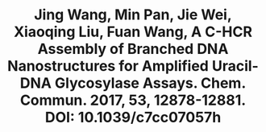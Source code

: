 ---
layout: publication
title: "Jing Wang, Min Pan, Jie Wei, Xiaoqing Liu, Fuan Wang, A C-HCR Assembly of Branched DNA Nanostructures for Amplified Uracil-DNA Glycosylase Assays. Chem. Commun. 2017, 53, 12878-12881. DOI: 10.1039/c7cc07057h"
---